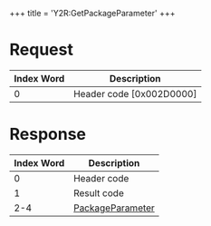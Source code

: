 +++
title = 'Y2R:GetPackageParameter'
+++

# Request

| Index Word | Description                |
|------------|----------------------------|
| 0          | Header code \[0x002D0000\] |

# Response

| Index Word | Description                                                     |
|------------|-----------------------------------------------------------------|
| 0          | Header code                                                     |
| 1          | Result code                                                     |
| 2-4        | [PackageParameter](Camera_Services#PackageParameter "wikilink") |
